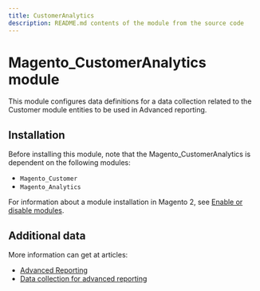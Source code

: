 ```yaml
---
title: CustomerAnalytics
description: README.md contents of the module from the source code
---
```


# Magento_CustomerAnalytics module

This module configures data definitions for a data collection related to the Customer module entities to be used in Advanced reporting.

## Installation

Before installing this module, note that the Magento_CustomerAnalytics is dependent on the following modules:

- `Magento_Customer`
- `Magento_Analytics`

For information about a module installation in Magento 2, see [Enable or disable modules](https://devdocs.magento.com/guides/v2.4/install-gde/install/cli/install-cli-subcommands-enable.html).

## Additional data

More information can get at articles:
- [Advanced Reporting](https://devdocs.magento.com/guides/v2.4/advanced-reporting/overview.html)
- [Data collection for advanced reporting](https://devdocs.magento.com/guides/v2.4/advanced-reporting/data-collection.html)

